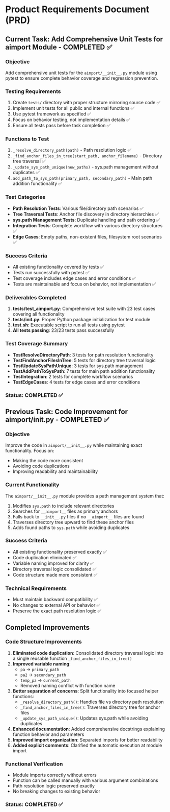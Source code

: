 # Product Requirements Document (PRD)

## Current Task: Add Comprehensive Unit Tests for aimport Module - COMPLETED ✅

### Objective

Add comprehensive unit tests for the `aimport/__init__.py` module using pytest to ensure complete behavior coverage and regression prevention.

### Testing Requirements

1. Create `tests/` directory with proper structure mirroring source code ✅
2. Implement unit tests for all public and internal functions ✅
3. Use pytest framework as specified ✅
4. Focus on behavior testing, not implementation details ✅
5. Ensure all tests pass before task completion ✅

### Functions to Test

1. `_resolve_directory_path(path)` - Path resolution logic ✅
2. `_find_anchor_files_in_tree(start_path, anchor_filename)` - Directory tree traversal ✅
3. `_update_sys_path_unique(new_paths)` - sys.path management without duplicates ✅
4. `add_path_to_sys_path(primary_path, secondary_path)` - Main path addition functionality ✅

### Test Categories

- **Path Resolution Tests**: Various file/directory path scenarios ✅
- **Tree Traversal Tests**: Anchor file discovery in directory hierarchies ✅
- **sys.path Management Tests**: Duplicate handling and path ordering ✅
- **Integration Tests**: Complete workflow with various directory structures ✅
- **Edge Cases**: Empty paths, non-existent files, filesystem root scenarios ✅

### Success Criteria

- All existing functionality covered by tests ✅
- Tests run successfully with pytest ✅
- Test coverage includes edge cases and error conditions ✅
- Tests are maintainable and focus on behavior, not implementation ✅

### Deliverables Completed

1. **tests/test_aimport.py**: Comprehensive test suite with 23 test cases covering all functionality
2. **tests/**init**.py**: Proper Python package initialization for test module
3. **test.sh**: Executable script to run all tests using pytest
4. **All tests passing**: 23/23 tests pass successfully

### Test Coverage Summary

- **TestResolveDirectoryPath**: 3 tests for path resolution functionality
- **TestFindAnchorFilesInTree**: 5 tests for directory tree traversal logic
- **TestUpdateSysPathUnique**: 3 tests for sys.path management
- **TestAddPathToSysPath**: 7 tests for main path addition functionality
- **TestIntegration**: 2 tests for complete workflow scenarios
- **TestEdgeCases**: 4 tests for edge cases and error conditions

### Status: COMPLETED ✅

## Previous Task: Code Improvement for aimport/**init**.py - COMPLETED ✅

### Objective

Improve the code in `aimport/__init__.py` while maintaining exact functionality. Focus on:

- Making the code more consistent
- Avoiding code duplications
- Improving readability and maintainability

### Current Functionality

The `aimport/__init__.py` module provides a path management system that:

1. Modifies `sys.path` to include relevant directories
2. Searches for `__aimport__` files as primary anchors
3. Falls back to `__init__.py` files if no `__aimport__` files are found
4. Traverses directory tree upward to find these anchor files
5. Adds found paths to `sys.path` while avoiding duplicates

### Success Criteria

- All existing functionality preserved exactly ✅
- Code duplication eliminated ✅
- Variable naming improved for clarity ✅
- Directory traversal logic consolidated ✅
- Code structure made more consistent ✅

### Technical Requirements

- Must maintain backward compatibility ✅
- No changes to external API or behavior ✅
- Preserve the exact path resolution logic ✅

## Completed Improvements

### Code Structure Improvements

1. **Eliminated code duplication**: Consolidated directory traversal logic into a single reusable function `_find_anchor_files_in_tree()`
2. **Improved variable naming**:
   - `pa` → `primary_path`
   - `pa2` → `secondary_path`
   - `temp_pa` → `current_path`
   - Removed naming conflict with function name
3. **Better separation of concerns**: Split functionality into focused helper functions:
   - `_resolve_directory_path()`: Handles file vs directory path resolution
   - `_find_anchor_files_in_tree()`: Traverses directory tree for anchor files
   - `_update_sys_path_unique()`: Updates sys.path while avoiding duplicates
4. **Enhanced documentation**: Added comprehensive docstrings explaining function behavior and parameters
5. **Improved import organization**: Separated imports for better readability
6. **Added explicit comments**: Clarified the automatic execution at module import

### Functional Verification

- Module imports correctly without errors
- Function can be called manually with various argument combinations
- Path resolution logic preserved exactly
- No breaking changes to existing behavior

### Status: COMPLETED ✅
